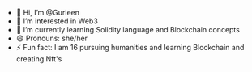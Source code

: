 - 👋 Hi, I’m @Gurleen
- 👀 I’m interested in Web3
- 🌱 I’m currently learning Solidity language and Blockchain concepts
- 😄 Pronouns: she/her
- ⚡ Fun fact: I am 16 pursuing humanities and learning Blockchain and creating Nft's
